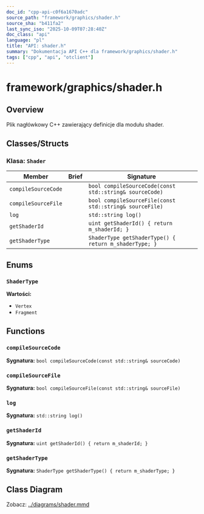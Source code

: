 ```yaml
---
doc_id: "cpp-api-c0f6a1670adc"
source_path: "framework/graphics/shader.h"
source_sha: "b411fa2"
last_sync_iso: "2025-10-09T07:28:40Z"
doc_class: "api"
language: "pl"
title: "API: shader.h"
summary: "Dokumentacja API C++ dla framework/graphics/shader.h"
tags: ["cpp", "api", "otclient"]
---
```


# framework/graphics/shader.h

## Overview

Plik nagłówkowy C++ zawierający definicje dla modułu shader.

## Classes/Structs

### Klasa: `Shader`

| Member | Brief | Signature |
|--------|-------|-----------|
| `compileSourceCode` |  | `bool compileSourceCode(const std::string& sourceCode)` |
| `compileSourceFile` |  | `bool compileSourceFile(const std::string& sourceFile)` |
| `log` |  | `std::string log()` |
| `getShaderId` |  | `uint getShaderId() { return m_shaderId; }` |
| `getShaderType` |  | `ShaderType getShaderType() { return m_shaderType; }` |

## Enums

### `ShaderType`

**Wartości:**

- `Vertex`
- `Fragment`

## Functions

### `compileSourceCode`

**Sygnatura:** `bool compileSourceCode(const std::string& sourceCode)`

### `compileSourceFile`

**Sygnatura:** `bool compileSourceFile(const std::string& sourceFile)`

### `log`

**Sygnatura:** `std::string log()`

### `getShaderId`

**Sygnatura:** `uint getShaderId() { return m_shaderId; }`

### `getShaderType`

**Sygnatura:** `ShaderType getShaderType() { return m_shaderType; }`

## Class Diagram

Zobacz: [../diagrams/shader.mmd](../diagrams/shader.mmd)
